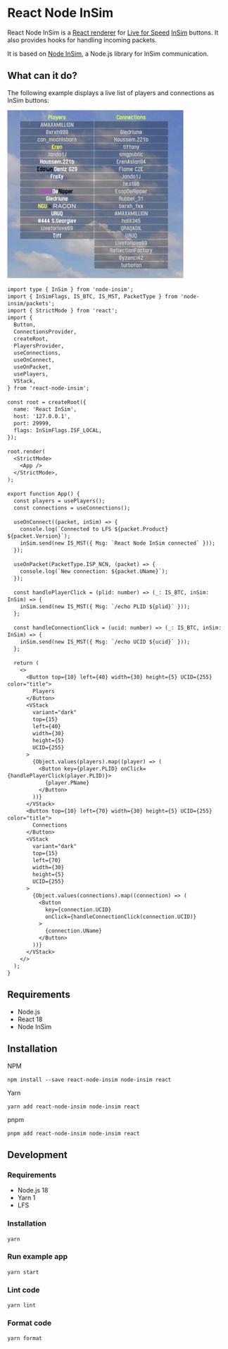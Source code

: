 # React Node InSim

React Node InSim is a [React renderer](https://legacy.reactjs.org/docs/codebase-overview.html#renderers) for [Live for Speed](https://www.lfs.net/) [InSim](https://en.lfsmanual.net/wiki/InSim.txt) buttons. It also provides hooks for handling incoming packets.

It is based on [Node InSim](https://github.com/simbroadcasts/node-insim), a Node.js library for InSim communication.

## What can it do?

The following example displays a live list of players and connections as InSim buttons:

<img src="./insim-buttons-preview.png" width="400" />

```tsx
import type { InSim } from 'node-insim';
import { InSimFlags, IS_BTC, IS_MST, PacketType } from 'node-insim/packets';
import { StrictMode } from 'react';
import {
  Button,
  ConnectionsProvider,
  createRoot,
  PlayersProvider,
  useConnections,
  useOnConnect,
  useOnPacket,
  usePlayers,
  VStack,
} from 'react-node-insim';

const root = createRoot({
  name: 'React InSim',
  host: '127.0.0.1',
  port: 29999,
  flags: InSimFlags.ISF_LOCAL,
});

root.render(
  <StrictMode>
    <App />
  </StrictMode>,
);

export function App() {
  const players = usePlayers();
  const connections = useConnections();

  useOnConnect((packet, inSim) => {
    console.log(`Connected to LFS ${packet.Product} ${packet.Version}`);
    inSim.send(new IS_MST({ Msg: `React Node InSim connected` }));
  });

  useOnPacket(PacketType.ISP_NCN, (packet) => {
    console.log(`New connection: ${packet.UName}`);
  });

  const handlePlayerClick = (plid: number) => (_: IS_BTC, inSim: InSim) => {
    inSim.send(new IS_MST({ Msg: `/echo PLID ${plid}` }));
  };

  const handleConnectionClick = (ucid: number) => (_: IS_BTC, inSim: InSim) => {
    inSim.send(new IS_MST({ Msg: `/echo UCID ${ucid}` }));
  };

  return (
    <>
      <Button top={10} left={40} width={30} height={5} UCID={255} color="title">
        Players
      </Button>
      <VStack
        variant="dark"
        top={15}
        left={40}
        width={30}
        height={5}
        UCID={255}
      >
        {Object.values(players).map((player) => (
          <Button key={player.PLID} onClick={handlePlayerClick(player.PLID)}>
            {player.PName}
          </Button>
        ))}
      </VStack>
      <Button top={10} left={70} width={30} height={5} UCID={255} color="title">
        Connections
      </Button>
      <VStack
        variant="dark"
        top={15}
        left={70}
        width={30}
        height={5}
        UCID={255}
      >
        {Object.values(connections).map((connection) => (
          <Button
            key={connection.UCID}
            onClick={handleConnectionClick(connection.UCID)}
          >
            {connection.UName}
          </Button>
        ))}
      </VStack>
    </>
  );
}
```

## Requirements

- Node.js
- React 18
- Node InSim

## Installation

NPM

```shell
npm install --save react-node-insim node-insim react
```

Yarn

```shell
yarn add react-node-insim node-insim react
```

pnpm

```shell
pnpm add react-node-insim node-insim react
```

## Development

### Requirements

- Node.js 18
- Yarn 1
- LFS

### Installation

```shell
yarn
```

### Run example app

```shell
yarn start
```

### Lint code

```shell
yarn lint
```

### Format code

```shell
yarn format
```
